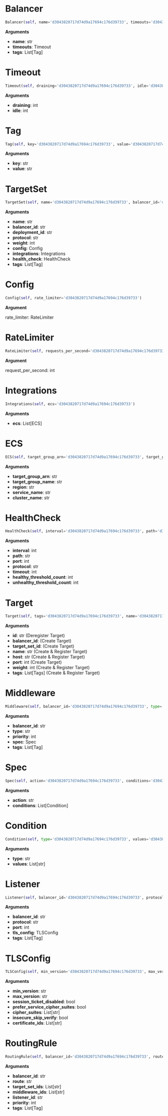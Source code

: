<h1 id="spotinst_sdk.spotinst_mlb.Balancer">Balancer</h1>

```python
Balancer(self, name='d3043820717d74d9a17694c176d39733', timeouts='d3043820717d74d9a17694c176d39733', tags='d3043820717d74d9a17694c176d39733')
```

__Arguments__

- __name__: str
- __timeouts__: Timeout
- __tags__: List[Tag]

<h1 id="spotinst_sdk.spotinst_mlb.Timeout">Timeout</h1>

```python
Timeout(self, draining='d3043820717d74d9a17694c176d39733', idle='d3043820717d74d9a17694c176d39733')
```

__Arguments__

- __draining__: int
- __idle__: int

<h1 id="spotinst_sdk.spotinst_mlb.Tag">Tag</h1>

```python
Tag(self, key='d3043820717d74d9a17694c176d39733', value='d3043820717d74d9a17694c176d39733')
```

__Arguments__

- __key__: str
- __value__: str

<h1 id="spotinst_sdk.spotinst_mlb.TargetSet">TargetSet</h1>

```python
TargetSet(self, name='d3043820717d74d9a17694c176d39733', balancer_id='d3043820717d74d9a17694c176d39733', deployment_id='d3043820717d74d9a17694c176d39733', protocol='d3043820717d74d9a17694c176d39733', weight='d3043820717d74d9a17694c176d39733', config='d3043820717d74d9a17694c176d39733', integrations='d3043820717d74d9a17694c176d39733', health_check='d3043820717d74d9a17694c176d39733', tags='d3043820717d74d9a17694c176d39733')
```

__Arguments__

- __name__: str
- __balancer_id__: str
- __deployment_id__: str
- __protocol__: str
- __weight__: int
- __config__: Config
- __integrations__: Integrations
- __health_check__: HealthCheck
- __tags__: List[Tag]

<h1 id="spotinst_sdk.spotinst_mlb.Config">Config</h1>

```python
Config(self, rate_limiter='d3043820717d74d9a17694c176d39733')
```

__Argument__

rate_limiter: RateLimiter

<h1 id="spotinst_sdk.spotinst_mlb.RateLimiter">RateLimiter</h1>

```python
RateLimiter(self, requests_per_second='d3043820717d74d9a17694c176d39733')
```

__Argument__

request_per_second: int

<h1 id="spotinst_sdk.spotinst_mlb.Integrations">Integrations</h1>

```python
Integrations(self, ecs='d3043820717d74d9a17694c176d39733')
```

__Arguments__

- __ecs__: List[ECS]

<h1 id="spotinst_sdk.spotinst_mlb.ECS">ECS</h1>

```python
ECS(self, target_group_arn='d3043820717d74d9a17694c176d39733', target_group_name='d3043820717d74d9a17694c176d39733', region='d3043820717d74d9a17694c176d39733', service_name='d3043820717d74d9a17694c176d39733', cluster_name='d3043820717d74d9a17694c176d39733')
```

__Arguments__

- __target_group_arn__: str
- __target_group_name__: str
- __region__: str
- __service_name__: str
- __cluster_name__: str

<h1 id="spotinst_sdk.spotinst_mlb.HealthCheck">HealthCheck</h1>

```python
HealthCheck(self, interval='d3043820717d74d9a17694c176d39733', path='d3043820717d74d9a17694c176d39733', port='d3043820717d74d9a17694c176d39733', protocol='d3043820717d74d9a17694c176d39733', timeout='d3043820717d74d9a17694c176d39733', healthy_threshold_count='d3043820717d74d9a17694c176d39733', unhealthy_threshold_count='d3043820717d74d9a17694c176d39733')
```

__Arguments__

- __interval__: int
- __path__: str
- __port__: int
- __protocol__: str
- __timeout__: int
- __healthy_threshold_count__: int
- __unhealthy_threshold_count__: int

<h1 id="spotinst_sdk.spotinst_mlb.Target">Target</h1>

```python
Target(self, tags='d3043820717d74d9a17694c176d39733', name='d3043820717d74d9a17694c176d39733', id='d3043820717d74d9a17694c176d39733', balancer_id='d3043820717d74d9a17694c176d39733', port='d3043820717d74d9a17694c176d39733', target_set_id='d3043820717d74d9a17694c176d39733', host='d3043820717d74d9a17694c176d39733', weight='d3043820717d74d9a17694c176d39733')
```

__Arguments__

- __id__: str (Deregister Target)
- __balancer_id__: (Create Target)
- __target_set_id__: (Create Target)
- __name__: str (Create & Register Target)
- __host__: str (Create & Register Target)
- __port__: int (Create Target)
- __weight__: int (Create & Register Target)
- __tags__: List[Tags] (Create & Register Target)

<h1 id="spotinst_sdk.spotinst_mlb.Middleware">Middleware</h1>

```python
Middleware(self, balancer_id='d3043820717d74d9a17694c176d39733', type='d3043820717d74d9a17694c176d39733', priority='d3043820717d74d9a17694c176d39733', spec='d3043820717d74d9a17694c176d39733', tags='d3043820717d74d9a17694c176d39733')
```

__Arguments__

- __balancer_id__: str
- __type__: str
- __priority__: int
- __spec__: Spec
- __tags__: List[Tag]

<h1 id="spotinst_sdk.spotinst_mlb.Spec">Spec</h1>

```python
Spec(self, action='d3043820717d74d9a17694c176d39733', conditions='d3043820717d74d9a17694c176d39733')
```

__Arguments__

- __action__: str
- __conditions__: List[Condition]

<h1 id="spotinst_sdk.spotinst_mlb.Condition">Condition</h1>

```python
Condition(self, type='d3043820717d74d9a17694c176d39733', values='d3043820717d74d9a17694c176d39733')
```

__Arguments__

- __type__: str
- __values__: List[str]

<h1 id="spotinst_sdk.spotinst_mlb.Listener">Listener</h1>

```python
Listener(self, balancer_id='d3043820717d74d9a17694c176d39733', protocol='d3043820717d74d9a17694c176d39733', port='d3043820717d74d9a17694c176d39733', tls_config='d3043820717d74d9a17694c176d39733', tags='d3043820717d74d9a17694c176d39733')
```

__Arguments__

- __balancer_id__: str
- __protocol__: str
- __port__: int
- __tls_config__: TLSConfig
- __tags__: List[Tag]

<h1 id="spotinst_sdk.spotinst_mlb.TLSConfig">TLSConfig</h1>

```python
TLSConfig(self, min_version='d3043820717d74d9a17694c176d39733', max_version='d3043820717d74d9a17694c176d39733', session_tickets_disabled='d3043820717d74d9a17694c176d39733', prefer_server_cipher_suites='d3043820717d74d9a17694c176d39733', cipher_suites='d3043820717d74d9a17694c176d39733', insecure_skip_verify='d3043820717d74d9a17694c176d39733', certificate_ids='d3043820717d74d9a17694c176d39733')
```

__Arguments__

- __min_version__: str
- __max_version__: str
- __session_ticket_disabled__: bool
- __prefer_service_cipher_suites__: bool
- __cipher_suites__: List[str]
- __insecure_skip_verify__: bool
- __certificate_ids__: List[str]

<h1 id="spotinst_sdk.spotinst_mlb.RoutingRule">RoutingRule</h1>

```python
RoutingRule(self, balancer_id='d3043820717d74d9a17694c176d39733', route='d3043820717d74d9a17694c176d39733', target_set_ids='d3043820717d74d9a17694c176d39733', middleware_ids='d3043820717d74d9a17694c176d39733', listener_id='d3043820717d74d9a17694c176d39733', priority='d3043820717d74d9a17694c176d39733', tags='d3043820717d74d9a17694c176d39733')
```

__Arguments__

- __balancer_id__: str
- __route__: str
- __target_set_ids__: List[str]
- __middleware_ids__: List[str]
- __listener_id__: str
- __priority__: int
- __tags__: List[Tag]

